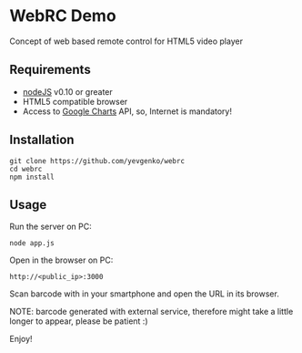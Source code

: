 # WebRC Demo

Concept of web based remote control for HTML5 video player

## Requirements

* [nodeJS][] v0.10 or greater
* HTML5 compatible browser
* Access to [Google Charts][] API, so, Internet is mandatory!

## Installation

    git clone https://github.com/yevgenko/webrc
    cd webrc
    npm install

## Usage

Run the server on PC:

    node app.js

Open in the browser on PC:

    http://<public_ip>:3000

Scan barcode with in your smartphone and open the URL in its browser.

NOTE: barcode generated with external service, therefore might take a little
longer to appear, please be patient :)

Enjoy!

[nodeJS]:http://nodejs.org/
[Google Charts]:https://developers.google.com/chart/
